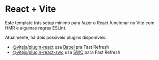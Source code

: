 # React + Vite

Este template trás setup mínimo para fazer o React funcionar no Vite com HMR e algumas regras ESLint.

Atualmente, há dois possiveis plugins disponíveis:

- [@vitejs/plugin-react](https://github.com/vitejs/vite-plugin-react/blob/main/packages/plugin-react/README.md) usa [Babel](https://babeljs.io/) pra Fast Refresh
- [@vitejs/plugin-react-swc](https://github.com/vitejs/vite-plugin-react-swc) usa [SWC](https://swc.rs/) para Fast Refresh
